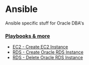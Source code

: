 # Ansible 
Ansible specific stuff for Oracle DBA's

### <u>Playbooks & more</u>
* [EC2 - Create EC2 Instance](https://github.com/RKKoranteng/cloud-oracle-dba/blob/92d7f71d68d540498bf358c4ddf9f7d48d867e8b/ansible/create-ec2.yml)
* [RDS - Create Oracle RDS Instance](https://github.com/RKKoranteng/cloud-oracle-dba/blob/e8b870e67a301c26bf86762b42096d4f9dbbb7c9/ansible/create-oracle-rds.yml)
* [RDS - Delete Oracle RDS Instance](https://github.com/RKKoranteng/cloud-oracle-dba/blob/abc2485405b7f7864274d2fae16ff1a846fdf8b7/ansible/delete-oracle-rds)
